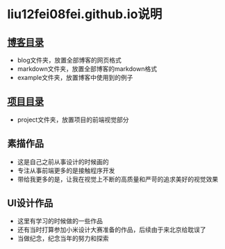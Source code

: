 # liu12fei08fei.github.io说明

## [博客目录](http://www.liu12fei08fei.top/lable.html)

* blog文件夹，放置全部博客的网页格式
* markdown文件夹，放置全部博客的markdown格式
* example文件夹，放置博客中使用到的例子

## [项目目录](http://www.liu12fei08fei.top/project/index.html)

* project文件夹，放置项目的前端视觉部分

## 素描作品

* 这是自己之前从事设计的时候画的
* 专注从事前端更多的是接触程序开发
* 带给我更多的是，让我在视觉上不断的高质量和严苛的追求美好的视觉效果

## UI设计作品

* 这里有学习的时候做的一些作品
* 还有当时打算参加小米设计大赛准备的作品，后续由于来北京给耽误了
* 当做纪念，纪念当年的努力和探索

